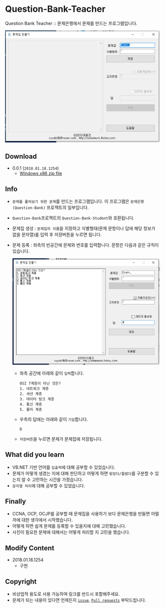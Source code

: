 # Question-Bank-Teacher

Question Bank Teacher :: 문제은행에서 문제를 만드는 프로그램입니다.

![cover](./assets/cover.PNG)

## Download

- 0.0.1 (`2018.01.18.1254`)
  - [Windows x86 zip file](./build/Question-Bank-Teacher_x86_0.0.1.zip?raw=true)

## Info

- `문제를 풀어보기 위한 문제`를 만드는 프로그램입니다. 이 프로그램은 `문제은행(Question-Bank)` 프로젝트의 일부입니다.
- `Question-Bank`프로젝트의 `Question-Bank-Student`와 호환됩니다.
- 문제집 생성 : `문제집의 이름`을 지정하고 식별형태(문제 문항이나 답에 해당 정보가 없을 문자열)를 입력 후 저장버튼을 누르면 됩니다.
- 문제 등록 : 좌측의 빈공간에 문제와 번호를 입력합니다. 문항은 다음과 같은 규칙이 있습니다.

    ![insert](./assets/insert.png)

  - 좌측 공간에 아래와 같이 `입력`합니다.
  
    ```text
    OSI 7계층이 아닌 것은?
    1. 네트워크 계층
    2. 세션 계층
    3. 데이터 링크 계층
    4. 통신 계층
    5. 물리 계층
    ```

  - 우측의 답에는 아래와 같이 `기입`합니다.

    ```text
    D
    ```

  - `저장버튼`을 누르면 문제가 문제집에 저장됩니다.

## What did you learn

- VB.NET 기반 언어를 `입출력`에 대해 공부할 수 있었습니다.
- 문제가 어떻게 생겼는 지에 대해 판단하고 어떻게 하면 `맞았다/틀렸다`를 구분할 수 있는지 알 수 고민하는 시간을 가졌습니다.
- `문자열 처리`에 대해 공부할 수 있었습니다.

## Finally

- CCNA, OCP, OCJP를 공부할 때 문제집을 사용하기 보다 문제은행을 만들면 어떨까에 대한 생각에서 시작했습니다.
- 어떻게 하면 쉽게 문제를 등록할 수 있을지에 대해 고민했습니다.
- 사진이 필요한 문제에 대해서는 어떻게 처리할 지 고민을 했습니다.

## Modify Content

- 2018.01.18.1254
  - 구현

## Copyright

- 비상업적 용도로 사용 가능하며 링크를 반드시 포함해주세요.
- 문제가 되는 내용이 있다면 언제든지 [`issue`](https://github.com/Sotaneum/Question-Bank-Teacher/issues/new), [`Pull requests`](https://github.com/Sotaneum/Question-Bank-Teacher/compare) 부탁드립니다.
